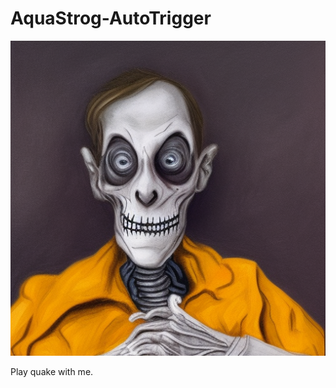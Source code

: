 # AquaStrog-AutoTrigger
![a real selfie](https://github.com/megastrog/AquaStrog-AutoTrigger/raw/main/playquakewithme.png?raw=true)

Play quake with me.
